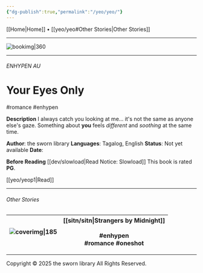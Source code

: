 ```yaml
---
{"dg-publish":true,"permalink":"/yeo/yeo/"}
---
```


[[Home\|Home]] • [[yeo/yeo#Other Stories\|Other Stories]]

***

![bookimg\|360](/img/user/yeo/yeostorage/yeocover.webp)

***
###### ENHYPEN AU
# Your Eyes Only
#romance #enhypen 

**Description**
I always catch you looking at me... it's not the same as anyone else's gaze. Something about **you** feels *different* and *soothing* at the same time.

**Author**: the sworn library
**Languages**: Tagalog, English
**Status**: Not yet available
**Date**:

**Before Reading**
[[dev/slowload\|Read Notice: Slowload]]
This book is rated **PG**.

[[yeo/yeop1\|Read]]

***

###### Other Stories

| ![coverimg\|185](/img/user/sitn/sitncover.webp) | [[sitn/sitn\|Strangers by Midnight]]<br> <br>#enhypen <br>#romance #oneshot |
| :------------------------------: | :--------------------------------------------------------------------: |

***

Copyright © 2025 the sworn library
All Rights Reserved.